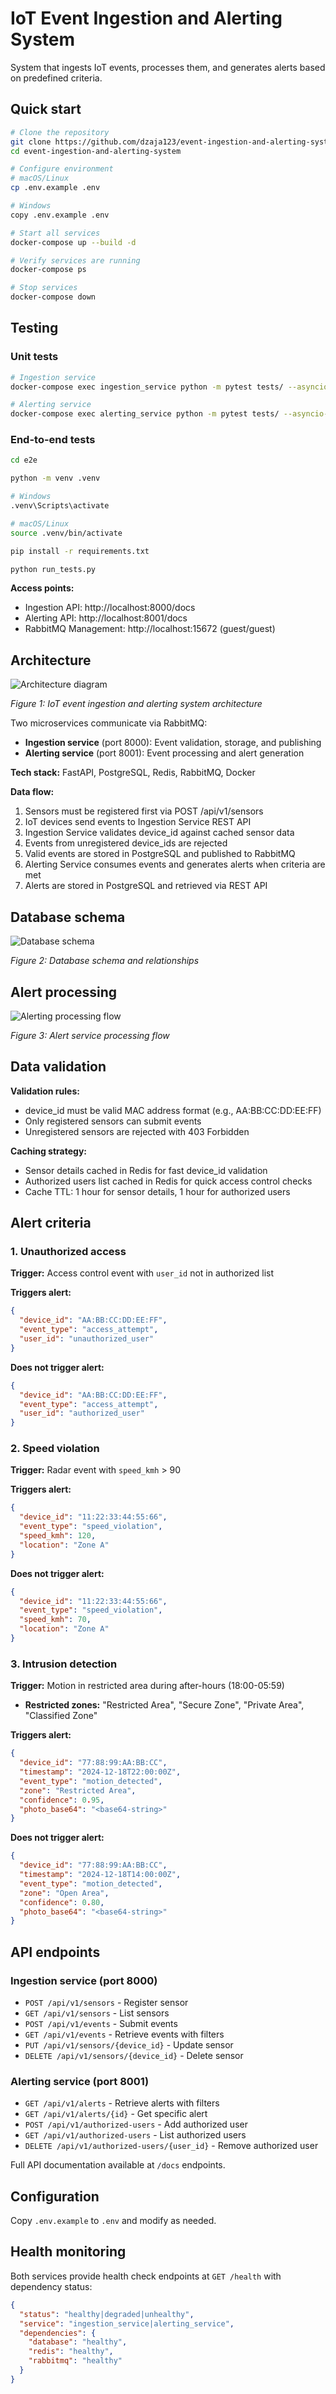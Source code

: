 # IoT Event Ingestion and Alerting System

System that ingests IoT events, processes them, and generates alerts based on predefined criteria.

## Quick start

```bash
# Clone the repository
git clone https://github.com/dzaja123/event-ingestion-and-alerting-system.git
cd event-ingestion-and-alerting-system

# Configure environment
# macOS/Linux
cp .env.example .env

# Windows
copy .env.example .env

# Start all services
docker-compose up --build -d

# Verify services are running
docker-compose ps

# Stop services
docker-compose down
```

## Testing

### Unit tests
```bash
# Ingestion service
docker-compose exec ingestion_service python -m pytest tests/ --asyncio-mode=auto -v

# Alerting service
docker-compose exec alerting_service python -m pytest tests/ --asyncio-mode=auto -v
```

### End-to-end tests
```bash
cd e2e

python -m venv .venv

# Windows
.venv\Scripts\activate

# macOS/Linux
source .venv/bin/activate

pip install -r requirements.txt

python run_tests.py
```

**Access points:**
- Ingestion API: http://localhost:8000/docs
- Alerting API: http://localhost:8001/docs  
- RabbitMQ Management: http://localhost:15672 (guest/guest)

## Architecture

![Architecture diagram](assets/diagram.drawio.png)

*Figure 1: IoT event ingestion and alerting system architecture*

Two microservices communicate via RabbitMQ:
- **Ingestion service** (port 8000): Event validation, storage, and publishing
- **Alerting service** (port 8001): Event processing and alert generation

**Tech stack:** FastAPI, PostgreSQL, Redis, RabbitMQ, Docker

**Data flow:**
1. Sensors must be registered first via POST /api/v1/sensors
2. IoT devices send events to Ingestion Service REST API
3. Ingestion Service validates device_id against cached sensor data
4. Events from unregistered device_ids are rejected
5. Valid events are stored in PostgreSQL and published to RabbitMQ
6. Alerting Service consumes events and generates alerts when criteria are met
7. Alerts are stored in PostgreSQL and retrieved via REST API

## Database schema

![Database schema](assets/database.drawio.png)

*Figure 2: Database schema and relationships*

## Alert processing

![Alerting processing flow](assets/alerting.drawio.png)

*Figure 3: Alert service processing flow*

## Data validation

**Validation rules:**
- device_id must be valid MAC address format (e.g., AA:BB:CC:DD:EE:FF)
- Only registered sensors can submit events
- Unregistered sensors are rejected with 403 Forbidden

**Caching strategy:**
- Sensor details cached in Redis for fast device_id validation
- Authorized users list cached in Redis for quick access control checks
- Cache TTL: 1 hour for sensor details, 1 hour for authorized users

## Alert criteria

### 1. Unauthorized access
**Trigger:** Access control event with `user_id` not in authorized list

**Triggers alert:**
```json
{
  "device_id": "AA:BB:CC:DD:EE:FF",
  "event_type": "access_attempt", 
  "user_id": "unauthorized_user"
}
```

**Does not trigger alert:**
```json
{
  "device_id": "AA:BB:CC:DD:EE:FF",
  "event_type": "access_attempt", 
  "user_id": "authorized_user"
}
```

### 2. Speed violation  
**Trigger:** Radar event with `speed_kmh` > 90

**Triggers alert:**
```json
{
  "device_id": "11:22:33:44:55:66",
  "event_type": "speed_violation",
  "speed_kmh": 120,
  "location": "Zone A"
}
```

**Does not trigger alert:**
```json
{
  "device_id": "11:22:33:44:55:66",
  "event_type": "speed_violation",
  "speed_kmh": 70,
  "location": "Zone A"
}
```

### 3. Intrusion detection
**Trigger:** Motion in restricted area during after-hours (18:00-05:59)
- **Restricted zones:** "Restricted Area", "Secure Zone", "Private Area", "Classified Zone"

**Triggers alert:**
```json
{
  "device_id": "77:88:99:AA:BB:CC", 
  "timestamp": "2024-12-18T22:00:00Z",
  "event_type": "motion_detected",
  "zone": "Restricted Area",
  "confidence": 0.95,
  "photo_base64": "<base64-string>"
}
```

**Does not trigger alert:**
```json
{
  "device_id": "77:88:99:AA:BB:CC",
  "timestamp": "2024-12-18T14:00:00Z",
  "event_type": "motion_detected",
  "zone": "Open Area",
  "confidence": 0.80,
  "photo_base64": "<base64-string>"
}
```

## API endpoints

### Ingestion service (port 8000)
- `POST /api/v1/sensors` - Register sensor
- `GET /api/v1/sensors` - List sensors
- `POST /api/v1/events` - Submit events
- `GET /api/v1/events` - Retrieve events with filters
- `PUT /api/v1/sensors/{device_id}` - Update sensor
- `DELETE /api/v1/sensors/{device_id}` - Delete sensor

### Alerting service (port 8001)
- `GET /api/v1/alerts` - Retrieve alerts with filters
- `GET /api/v1/alerts/{id}` - Get specific alert
- `POST /api/v1/authorized-users` - Add authorized user
- `GET /api/v1/authorized-users` - List authorized users
- `DELETE /api/v1/authorized-users/{user_id}` - Remove authorized user

Full API documentation available at `/docs` endpoints.

## Configuration

Copy `.env.example` to `.env` and modify as needed.

## Health monitoring

Both services provide health check endpoints at `GET /health` with dependency status:

```json
{
  "status": "healthy|degraded|unhealthy",
  "service": "ingestion_service|alerting_service", 
  "dependencies": {
    "database": "healthy",
    "redis": "healthy",
    "rabbitmq": "healthy"
  }
}
```
